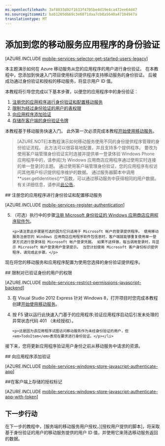 ```yaml
---
ms.openlocfilehash: 3af8833d82f1633f4705be4d19e4ca472ee64d47
ms.sourcegitcommit: bab1265d669c3e6871daa7cb8a5640a47104947a
translationtype: MT
---
```

<properties
    pageTitle="开始使用身份验证 (JavaScript) |Microsoft Azure"
    description="了解如何使用移动服务通过多种身份提供程序，包括 Google、 Facebook、 Twitter，以及 Microsoft Windows 商店 JavaScript 应用程序的用户进行身份验证。"
    services="mobile-services"
    documentationCenter="windows"
    authors="ggailey777"
    manager="dwrede"
    editor=""/>

<tags
    ms.service="mobile-services"
    ms.workload="mobile"
    ms.tgt_pltfrm="mobile-windows-store"
    ms.devlang="javascript"
    ms.topic="article"
    ms.date="06/16/2015"
    ms.author="glenga"/>

# 添加到您的移动服务应用程序的身份验证

[AZURE.INCLUDE [mobile-services-selector-get-started-users-legacy](../../includes/mobile-services-selector-get-started-users-legacy.md)]

本主题演示如何在 Azure 移动服务从您的应用程序的用户进行身份验证。  在本教程中，您添加到快速入门项目使用标识提供程序支持移动服务的身份验证。 后被成功通过身份验证和授权的移动服务，将显示用户 ID 值。  

本教程将引导您完成以下基本步骤，以便您的应用程序中的身份验证︰

1. [注册您的应用程序进行身份验证和配置移动服务]
2. [限制为经过身份验证的用户的表权限]
3. [向应用程序添加验证]
4. [存储在客户端的身份验证令牌]

本教程基于移动服务快速入门。 此外第一次必须完成本教程[开始使用移动服务]。

>[AZURE.NOTE]本教程演示如何移动服务使用不同的身份提供程序管理的身份验证流程。 此方法可以很容易地配置，并且支持多个提供程序。 要改为使用客户端管理身份验证实时连接并提供单一登录体验 Windows Phone 应用程序中的，请参阅[为 Windows 应用商店应用程序通过使用实时连接的单一登录]的主题。 通过使用客户端管理身份验证，您的应用程序有权访问其他用户标识提供程序维护的数据。 通过服务器脚本中调用**user.getIdentities()**函数，可以通过移动服务中获得相同的用户数据。 有关详细信息，请参阅[此公告](http://go.microsoft.com/fwlink/p/?LinkId=506605)。

##<a name="register"></a> 注册您的应用程序进行身份验证和配置移动服务

[AZURE.INCLUDE [mobile-services-register-authentication](../../includes/mobile-services-register-authentication.md)]

<ol start="5">
<li><p>（可选）执行中的步骤<a href="/documentation/articles/mobile-services-how-to-register-store-app-package-microsoft-authentication/">注册 Microsoft 身份验证的 Windows 应用商店应用程序软件包</a>。</p>


    <p>请注意此步骤是可选的因为它只适用于 Microsoft 帐户的登录提供程序。 使用移动服务注册您的 Windows 应用商店应用程序软件包信息时，客户端就能够重复使用单一登录方式进行登录体验 Microsoft 帐户登录凭据。 如果不这样做，每当调用登录时，将显示 Microsoft 帐户登录用户登录提示。 当您计划使用 Microsoft 客户身份标识提供程序，请完成此步骤。</p>
</li>
</ol>
现在将您的移动服务和应用程序配置为使用您选择的身份验证提供程序。

##<a name="permissions"></a> 限制对已验证身份的用户的权限

[AZURE.INCLUDE [mobile-services-restrict-permissions-javascript-backend](../../includes/mobile-services-restrict-permissions-javascript-backend.md)]

<ol start="3">
<li><p>在 Visual Studio 2012 Express 针对 Windows 8，打开项目时您完成本教程创建<a href="/develop/mobile/tutorials/get-started/">开始使用移动服务</a>。</p></li>
<li><p>按 F5 键以运行此快速入门基于的应用程序;验证应用程序启动后引发未处理的异常状态代码 401 （未经授权）。</p>

    <p>这是因为该应用程序试图访问移动服务作为未经身份验证的用户，但<em>TodoItem</em>表现在要求进行身份验证。</p></li>
</ol>

接下来，您将更新应用程序验证用户身份之前从移动服务中请求的资源。

##<a name="add-authentication"></a> 向应用程序添加验证

[AZURE.INCLUDE [mobile-services-windows-store-javascript-authenticate-app](../../includes/mobile-services-windows-store-javascript-authenticate-app.md)]

##<a name="tokens"></a>在客户端上存储的授权标记

[AZURE.INCLUDE [mobile-services-windows-store-javascript-authenticate-app-with-token](../../includes/mobile-services-windows-store-javascript-authenticate-app-with-token.md)]

## <a name="next-steps"> </a>下一步行动

在下一步的教程中，[服务端的移动服务用户授权，][授权用户提供的脚本]，将采取基于身份验证的用户的移动服务提供的用户 ID 值，并使用它来筛选移动服务返回的数据。


<!-- Anchors. -->
[注册您的应用程序进行身份验证和配置移动服务]: #register
[限制为经过身份验证的用户的表权限]: #permissions
[向应用程序添加验证]: #add-authentication
[存储在客户端的身份验证令牌]: #tokens
[下一步行动]:#next-steps


<!-- URLs. -->
[我的应用程序]: http://go.microsoft.com/fwlink/p/?LinkId=262039
[对于 Windows live SDK]: http://go.microsoft.com/fwlink/p/?LinkId=262253
[为使用实时连接的 Windows 应用商店应用程序的单一登录]: mobile-services-windows-store-javascript-single-sign-on.md
[开始使用移动服务]: ../mobile-services-windows-store-get-started.md
[有关数据入门]: mobile-services-windows-store-javascript-get-started-data.md
[开始使用身份验证]: mobile-services-windows-store-javascript-get-started-users.md
[开始使用推式通知]: mobile-services-javascript-backend-windows-store-javascript-get-started-push.md
[授权用户使用的脚本]: ../mobile-services-windows-store-javascript-authorize-users-in-scripts.md

[Azure 的管理门户]: https://manage.windowsazure.com/
[注册为 Microsoft 身份验证 Windows 应用商店应用程序软件包]: /develop/mobile/how-to-guides/register-windows-store-app-package
